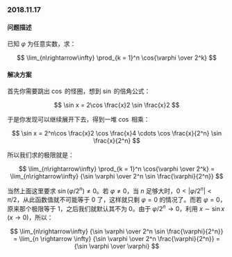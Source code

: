 ### 2018.11.17

#### 问题描述

已知 $\varphi$ 为任意实数，求：

$$
\lim_{n\rightarrow\infty} \prod_{k = 1}^n \cos{\varphi \over 2^k}
$$

#### 解决方案
首先你需要跳出 $\cos$ 的怪圈，想到 $\sin$ 的倍角公式：

$$
\sin x = 2\cos \frac{x}2 \sin \frac{x}2
$$

于是你发现可以继续展开下去，得到一堆 $\cos$ 相乘：

$$
\sin x = 2^n\cos \frac{x}2 \cos \frac{x}4 \cdots \cos \frac{x}{2^n} \sin \frac{x}{2^n}
$$

所以我们求的极限就是：

$$
\lim_{n\rightarrow\infty} \prod_{k = 1}^n \cos{\varphi \over 2^k} = \lim_{n\rightarrow\infty} {\sin \varphi \over 2^n \sin \frac{\varphi}{2^n}}
$$

当然上面这里要求 $\sin(\varphi/2^n) \neq 0$。若 $\varphi \neq 0$，当 $n$ 足够大时，$0 < |\varphi / 2^n| < \pi / 2$，从此函数值就不可能等于 $0$ 了，这样就只剩 $\varphi = 0$ 的情况了。而若 $\varphi = 0$，原来那个极限等于 $1$，之后我们就默认其不为 $0$。由于 $\varphi / 2^n \rightarrow 0$，利用 $x \sim \sin x$ ($x \rightarrow 0$)，所以：

$$
\lim_{n\rightarrow\infty} {\sin \varphi \over 2^n \sin \frac{\varphi}{2^n}} = \lim_{n \rightarrow \infty} {\sin \varphi \over 2^n \frac{\varphi}{2^n}} = {\sin \varphi \over \varphi}
$$

